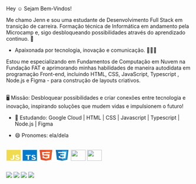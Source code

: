 Hey ☺️ Sejam Bem-Vindos! 

Me chamo Jenn e sou uma estudante de Desenvolvimento Full Stack em transição de carreira. Formação técnica de Informática em andamento pela Microcamp e, sigo desbloqueando possibilidades através do aprendizado continuo. 🚀

- Apaixonada por tecnologia, inovação e comunicação. 👩🏼‍💻

Estou me especializando em Fundamentos de Computação em Nuvem na Fundação FAT e aprimorando minhas habilidades de maneira autodidata em programação Front-end, incluindo HTML, CSS, JavaScript, Typescript , Node.js e Figma - para construção de layouts criativos.

## 

🖥️ Missão: Desbloquear possibilidades e criar conexões entre tecnologia e inovação, inspirando soluções que mudem vidas e impulsionem o futuro!

- 🌱 Estudando: Google Cloud | HTML | CSS | Javascript | Typescript | Node.js | Figma
  
  
  
- 😄 Pronomes: ela/dela

<div style="display: inline_block"><br>
  <img align="center" alt="Jenn-Js" height="30" width="40" src="https://raw.githubusercontent.com/devicons/devicon/master/icons/javascript/javascript-plain.svg">
  <img align="center" alt="Jenn-Ts" height="30" width="40" src="https://raw.githubusercontent.com/devicons/devicon/master/icons/typescript/typescript-plain.svg">
  <img align="center" alt="Jenn-HTML" height="30" width="40" src="https://raw.githubusercontent.com/devicons/devicon/master/icons/html5/html5-original.svg">
  <img align="center" alt="Jenn-CSS" height="30" width="40" src="https://raw.githubusercontent.com/devicons/devicon/master/icons/css3/css3-original.svg">
  <img align="center" src="https://cdn.jsdelivr.net/gh/devicons/devicon@latest/icons/figma/figma-original.svg" height="30" width="40"/>
  <img align="center"src="https://cdn.jsdelivr.net/gh/devicons/devicon@latest/icons/googlecloud/googlecloud-original.svg" height="30" width="40"/>        
</div>

## 

<div>
  <a href="https://instagram.com/jennifersiilvaa_" target="_blank"><img src="https://img.shields.io/badge/-Instagram-%23E4405F?style=for-the-badge&logo=instagram&logoColor=white" target="_blank"></a>
 <a href="https://discord.com/channels/1182481224741179422/1182481224741179426" target="_blank"><img src="https://img.shields.io/badge/Discord-7289DA?style=for-the-badge&logo=discord&logoColor=white" target="_blank"></a> 
  <a href = "mailto:jsiilva.jennifer@gmail.com"><img src="https://img.shields.io/badge/Gmail-D14836?style=for-the-badge&logo=gmail&logoColor=white" target="_blank"></a>
  <a href="https://www.linkedin.com/in/jenniferjsilva/" target="_blank"><img src="https://img.shields.io/badge/-LinkedIn-%230077B5?style=for-the-badge&logo=linkedin&logoColor=white" target="_blank"></a> 
</div>



